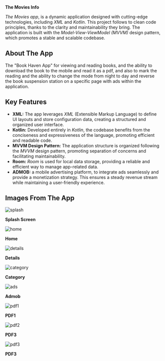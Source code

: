**The Movies Info**

*The Movies  app*,  is a dynamic application designed with cutting-edge technologies, including *XML* and *Kotlin*. This project follows to clean code principles, thanks to the clarity and maintainability they bring. The application is built with the *Model-View-ViewModel (MVVM)* design pattern, which promotes a stable and scalable codebase.

## About The App
The "Book Haven App"  for viewing and reading books, and the ability to download the book to the mobile and read it as a pdf, and also to mark the reading and the ability to change the mode from night to day and reverse the book suspension station on a specific page with ads within the application.
## Key Features

- **XML:** The app leverages *XML* (Extensible Markup Language) to define UI layouts and store configuration data, creating a structured and organized user interface.
- **Kotlin:** Developed entirely in *Kotlin*, the codebase benefits from the conciseness and expressiveness of the language, promoting efficient and readable code.
- **MVVM Design Pattern:** The application structure is organized following the *MVVM* design pattern, promoting separation of concerns and facilitating maintainability.
- **Room:** *Room* is used for local data storage, providing a reliable and efficient way to manage app-related data.
- **ADMOB:**  a mobile advertising platform, to integrate ads seamlessly and provide a monetization strategy. This ensures a steady revenue stream while maintaining a user-friendly experience.



## Images From The App

![splash](https://github.com/sherifshabans/Book-Haven/tree/main/Images/splash.jpg)

**Splash Screen**

![home](https://github.com/sherifshabans/Book-Haven/blob/main/Images/home.jpg)

**Home**

![details](https://github.com/sherifshabans/Book-Haven/blob/main/Images/details.jpg)

**Details**

![category](https://github.com/sherifshabans/Book-Haven/blob/main/Images/category.jpg)

**Category**

![ads](https://github.com/sherifshabans/Book-Haven/blob/main/Images/ads.jpg)

**Admob**

![pdf1](https://github.com/sherifshabans/Book-Haven/blob/main/Images/pdf2.jpg)

**PDF1**

![pdf2](https://github.com/sherifshabans/Book-Haven/blob/main/Images/pdf2.jpg)

**PDF3**

![pdf3](https://github.com/sherifshabans/Book-Haven/blob/main/Images/pdf3.jpg)

**PDF3**





